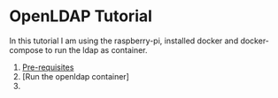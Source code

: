 # OpenLDAP Tutorial

In this tutorial I am using the raspberry-pi, installed docker and docker-compose to run the ldap as container.

1. [Pre-requisites](https://github.com/jinnabaalu/openldap-tutorial/blob/main/prerequisites.md)
2. [Run the openldap container]
3. 
